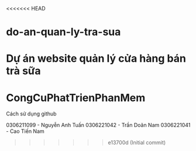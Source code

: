 <<<<<<< HEAD
# do-an-quan-ly-tra-sua
Dự án website quản lý cửa hàng bán trà sữa
=======
# CongCuPhatTrienPhanMem
Cách sử dụng github

0306211099 - Nguyễn Anh Tuấn
0306221042 - Trần Doãn Nam
0306221041 - Cao Tiến Nam
>>>>>>> e13700d (Initial commit)
